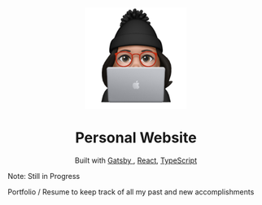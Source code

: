 <div align="center">
  <img align="center" src="https://github.com/gelicamarie/gelicamarie.github.io/blob/main/src/content/Animoji.png" width="200" height="200">
  <h1> Personal Website </h1>
  <p> Built with <a href= "https://www.gatsbyjs.com/">Gatsby </a>, <a href="https://reactjs.org/">React</a>, <a href="https://www.typescriptlang.org/"> TypeScript</a> </p>
</div>
    <p> Note: Still in Progress </p>
    <p> Portfolio / Resume to keep track of all my past and new accomplishments

